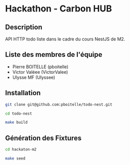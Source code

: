# Hackathon - Carbon HUB

## Description

API HTTP todo liste dans le cadre du cours NestJS de M2.

## Liste des membres de l'équipe

- Pierre BOITELLE (pboitelle)
- Victor Valéee (VictorValee)
- Ulysse MF (Ulyssee)

## Installation

```bash
git clone git@github.com:pboitelle/todo-nest.git

cd todo-nest

make build
```

## Génération des Fixtures

```bash
cd hackaton-m2

make seed
```              